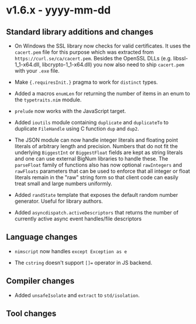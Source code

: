 # v1.6.x - yyyy-mm-dd



## Standard library additions and changes

- On Windows the SSL library now checks for valid certificates.
  It uses the `cacert.pem` file for this purpose which was extracted
  from `https://curl.se/ca/cacert.pem`. Besides
  the OpenSSL DLLs (e.g. libssl-1_1-x64.dll, libcrypto-1_1-x64.dll) you
  now also need to ship `cacert.pem` with your `.exe` file.


- Make `{.requiresInit.}` pragma to work for `distinct` types.

- Added a macros `enumLen` for returning the number of items in an enum to the
  `typetraits.nim` module.

- `prelude` now works with the JavaScript target.

- Added `ioutils` module containing `duplicate` and `duplicateTo` to duplicate `FileHandle` using C function `dup` and `dup2`.

- The JSON module can now handle integer literals and floating point literals of arbitrary length and precision.
  Numbers that do not fit the underlying `BiggestInt` or `BiggestFloat` fields are kept as string literals and
  one can use external BigNum libraries to handle these. The `parseFloat` family of functions also has now optional
  `rawIntegers` and `rawFloats` parameters that can be used to enforce that all integer or float literals remain
  in the "raw" string form so that client code can easily treat small and large numbers uniformly.

- Added `randState` template that exposes the default random number generator. Useful for library authors.

- Added `asyncdispatch.activeDescriptors` that returns the number of currently
  active async event handles/file descriptors


## Language changes

- `nimscript` now handles `except Exception as e`

- The `cstring` doesn't support `[]=` operator in JS backend.



## Compiler changes



- Added `unsafeIsolate` and `extract` to `std/isolation`.

## Tool changes

